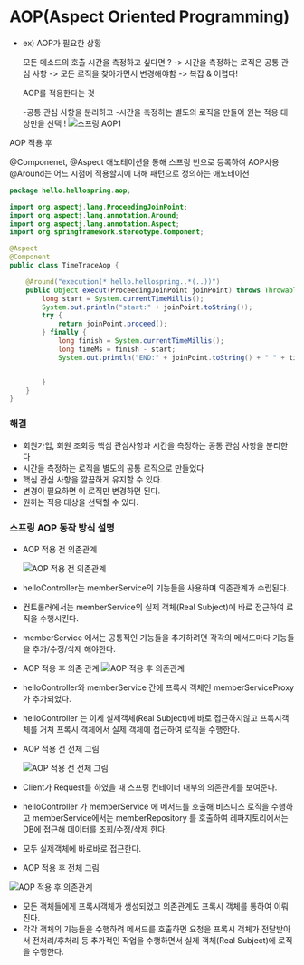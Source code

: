 # AOP(Aspect Oriented Programming)



* ex) AOP가 필요한 상황

  모든 메소드의 호출 시간을 측정하고 싶다면 ?
  -> 시간을 측정하는 로직은 공통 관심 사항 -> 모든 로직을 찾아가면서 변경해야함 -> 복잡 & 어렵다!

  AOP를 적용한다는 것

  -공통 관심 사항을 분리하고
  -시간을 측정하는 별도의 로직을 만들어 원는 적용 대상만을 선택 !
![스프링 AOP1](https://user-images.githubusercontent.com/59475851/217503665-fbd985bb-89f0-4041-9563-e928aa46a9f2.png)


AOP 적용 후

@Componenet, @Aspect 애노테이션을 통해 스프링 빈으로 등록하여 AOP사용
@Around는 어느 시점에 적용할지에 대해 패턴으로 정의하는 애노테이션



```java
package hello.hellospring.aop;

import org.aspectj.lang.ProceedingJoinPoint;
import org.aspectj.lang.annotation.Around;
import org.aspectj.lang.annotation.Aspect;
import org.springframework.stereotype.Component;

@Aspect
@Component
public class TimeTraceAop {

    @Around("execution(* hello.hellospring..*(..))")
    public Object execut(ProceedingJoinPoint joinPoint) throws Throwable {
        long start = System.currentTimeMillis();
        System.out.println("start:" + joinPoint.toString());
        try {
            return joinPoint.proceed();
        } finally {
            long finish = System.currentTimeMillis();
            long timeMs = finish - start;
            System.out.println("END:" + joinPoint.toString() + " " + timeMs + "ms");


        }
    }
}

```



### 해결

* 회원가입, 회원 조회등 핵심 관심사항과 시간을 측정하는 공통 관심 사항을 분리한다
* 시간을 측정하는 로직을 별도의 공통 로직으로 만들었다
* 핵심 관심 사항을 깔끔하게 유지할 수 있다.
* 변경이 필요하면 이 로직만 변경하면 된다.
* 원하는 적용 대상을 선택할 수 있다.



### 스프링 AOP 동작 방식 설명

* AOP 적용 전 의존관계


  ![AOP 적용 전 의존관계](https://user-images.githubusercontent.com/59475851/217503841-037c92f9-807f-40b0-9189-99cdb90fb9be.png)



* helloController는 memberService의 기능들을 사용하며 의존관계가 수립된다. 

* 컨트롤러에서는 memberService의 실제 객체(Real Subject)에 바로 접근하여 로직을 수행시킨다.

* memberService 에서는 공통적인 기능들을 추가하려면 각각의 메서드마다 기능들을 추가/수정/삭제 해야한다.



* AOP 적용 후 의존 관계
  ![AOP 적용 후 의존관계](https://user-images.githubusercontent.com/59475851/217503928-9cea82d8-e10d-4beb-b6ab-5d1a6bdbbbdd.png)

* helloController와 memberService 간에 프록시 객체인 memberServiceProxy가 추가되었다.
* helloController 는 이제  실제객체(Real Subject)에 바로 접근하지않고 프록시객체를 거쳐 프록시 객체에서 실제 객체에 접근하여 로직을 수행한다.



* AOP 적용 전 전체 그림

  ![AOP 적용 전 전체 그림](https://user-images.githubusercontent.com/59475851/217503964-e8e232b7-54d5-4bb8-a0e5-0e3535c743bf.png)


* Client가 Request를 하였을 때 스프링 컨테이너 내부의 의존관계를 보여준다.
* helloController 가 memberService 에 메서드를 호출해 비즈니스 로직을 수행하고 memberService에서는 memberRepository 를 호출하여 레파지토리에서는 DB에 접근해 데이터를 조회/수정/삭제 한다.
* 모두 실제객체에 바로바로 접근한다.



* AOP 적용 후 전체 그림

 ![AOP 적용 후 의존관계](https://user-images.githubusercontent.com/59475851/217504001-b4c860a0-0988-4055-b45d-f6808cc7887b.png)


* 모든 객체들에게 프록시객체가 생성되었고 의존관계도 프록시 객체를 통하여 이뤄진다.
* 각각 객체의 기능들을 수행하려 메서드를 호출하면 요청을 프록시 객체가 전달받아서 전처리/후처리 등 추가적인 작업을 수행하면서 실제 객체(Real Subject)에 로직을 수행한다.
